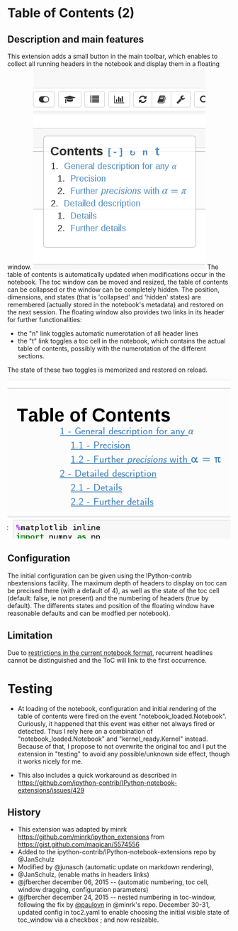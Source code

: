 # Table of Contents (2)

## Description and main features

This extension adds a small button in the main toolbar, which enables to collect all running headers in the notebook and display them in a floating window. 
![](icon.png)
The table of contents is automatically updated when modifications occur in the notebook. The toc window can be moved and resized, the table of contents can be collapsed or the window can be completely hidden. The position, dimensions, and states (that is 'collapsed' and 'hidden' states) are remembered (actually stored in the notebook's metadata) and restored on the next session. The floating window also provides two links in its header for further functionalities:

- the "n" link toggles automatic numerotation of all header lines
- the "t" link toggles a toc cell in the notebook, which contains the actual table of contents, possibly with the numerotation of the different sections. 

The state of these two toggles is memorized and restored on reload.   

![](image.png) 

## Configuration
The initial configuration can be given using the IPython-contrib nbextensions facility. The maximum depth of headers to display on toc can be precised there (with a default of 4), as well as the state of the toc cell (default: false, ie not present) and the numbering of headers (true by default). The differents states and position of the floating window have reasonable defaults and can be modfied per notebook). 

## Limitation
Due to [restrictions in the current notebook format](https://github.com/jupyter/notebook/issues/77), 
recurrent headlines cannot be distinguished and the ToC will link to the 
first occurrence. 

# Testing 
- At loading of the notebook, configuration and initial rendering of the table of contents were fired on the event "notebook_loaded.Notebook". Curiously, it happened that this event was either not always fired or detected. Thus I rely here on a combination of  "notebook_loaded.Notebook" and "kernel_ready.Kernel" instead. Because of that, I propose to not overwrite the original toc and I put the extension in "testing" to avoid any possible/unknown side effect, though it works nicely for me.

- This also includes a quick workaround as described in https://github.com/ipython-contrib/IPython-notebook-extensions/issues/429

## History

- This extension was adapted by minrk https://github.com/minrk/ipython_extensions
from https://gist.github.com/magican/5574556
- Added to the ipython-contrib/IPython-notebook-extensions repo by @JanSchulz
- Modified by @junasch (automatic update on markdown rendering), 
- @JanSchulz, (enable maths in headers links)
- @jfbercher december 06, 2015 -- (automatic numbering, toc cell, window dragging, configuration parameters)
- @jfbercher december 24, 2015 -- nested numbering in toc-window, following the fix by [@paulovn](https://github.com/minrk/ipython_extensions/pull/53) in @minrk's repo. December 30-31, updated config in toc2.yaml to enable choosing the initial visible state of toc_window via a checkbox ; and now resizable. 

